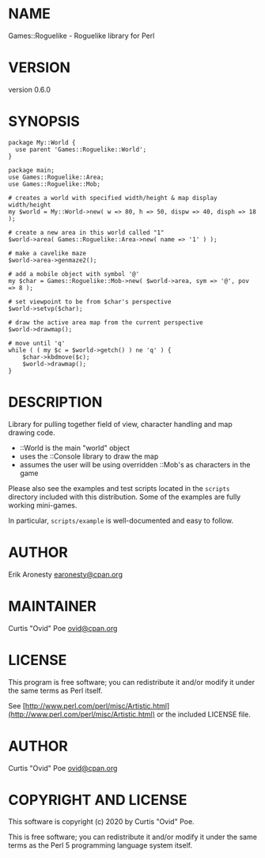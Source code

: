 # NAME

Games::Roguelike - Roguelike library for Perl

# VERSION

version 0.6.0

# SYNOPSIS

    package My::World {
      use parent 'Games::Roguelike::World';
    }

    package main;
    use Games::Roguelike::Area;
    use Games::Roguelike::Mob;

    # creates a world with specified width/height & map display width/height
    my $world = My::World->new( w => 80, h => 50, dispw => 40, disph => 18 );

    # create a new area in this world called "1"
    $world->area( Games::Roguelike::Area->new( name => '1' ) );

    # make a cavelike maze
    $world->area->genmaze2();

    # add a mobile object with symbol '@'
    my $char = Games::Roguelike::Mob->new( $world->area, sym => '@', pov => 8 );

    # set viewpoint to be from $char's perspective
    $world->setvp($char);

    # draw the active area map from the current perspective
    $world->drawmap();

    # move until 'q'
    while ( ( my $c = $world->getch() ) ne 'q' ) {
        $char->kbdmove($c);
        $world->drawmap();
    }

# DESCRIPTION

Library for pulling together field of view, character handling and map drawing
code.

- ::World is the main "world" object
- uses the ::Console library to draw the map
- assumes the user will be using overridden ::Mob's as characters in the game

Please also see the examples and test scripts located in the `scripts`
directory included with this distribution.  Some of the examples are fully
working mini-games.

In particular, `scripts/example` is well-documented and easy to follow.

# AUTHOR

Erik Aronesty <earonesty@cpan.org>

# MAINTAINER

Curtis "Ovid" Poe <ovid@cpan.org>

# LICENSE

This program is free software; you can redistribute it and/or modify it under
the same terms as Perl itself.

See [http://www.perl.com/perl/misc/Artistic.html](http://www.perl.com/perl/misc/Artistic.html) or the included LICENSE
file.

# AUTHOR

Curtis "Ovid" Poe <ovid@cpan.org>

# COPYRIGHT AND LICENSE

This software is copyright (c) 2020 by Curtis "Ovid" Poe.

This is free software; you can redistribute it and/or modify it under
the same terms as the Perl 5 programming language system itself.
